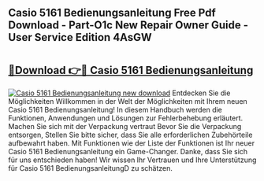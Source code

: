 ## Casio 5161 Bedienungsanleitung Free Pdf Download - Part-O1c New Repair Owner Guide - User Service Edition 4AsGW

# <h2><a href="http://df5ord3.blite.top/?on=Casio+5161+Bedienungsanleitung">🔗Download 👉🔴 Casio 5161 Bedienungsanleitung</a></h2>

[![Casio 5161 Bedienungsanleitung new download](https://i.imgur.com/lujVjoI.png)](http://df5ord3.blite.top/?on=Casio+5161+Bedienungsanleitung)
Entdecken Sie die Möglichkeiten Willkommen in der Welt der Möglichkeiten mit Ihrem neuen Casio 5161 Bedienungsanleitung! In diesem Handbuch werden die Funktionen, Anwendungen und Lösungen zur Fehlerbehebung erläutert. Machen Sie sich mit der Verpackung vertraut Bevor Sie die Verpackung entsorgen, Stellen Sie bitte sicher, dass Sie alle erforderlichen Zubehörteile aufbewahrt haben. Mit Funktionen wie der Liste der Funktionen ist Ihr neuer Casio 5161 Bedienungsanleitung ein Game-Changer. Danke, dass Sie sich für uns entschieden haben! Wir wissen Ihr Vertrauen und Ihre Unterstützung für Casio 5161 BedienungsanleitungD zu schätzen.

